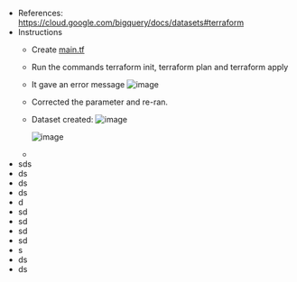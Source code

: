 - References: https://cloud.google.com/bigquery/docs/datasets#terraform
- Instructions
  - Create [main.tf](https://github.com/Ajit1279/GCP_Learning/blob/main/Terraform/BasicTF/240428_BigQuery/main.tf)

  - Run the commands terraform init, terraform plan and terraform apply

  - It gave an error message
    ![image](https://github.com/Ajit1279/GCP_Learning/assets/81754034/e0ae9d88-7d72-4356-96b6-4749d698fb93)

  - Corrected the parameter and re-ran.

  - Dataset created:
    ![image](https://github.com/Ajit1279/GCP_Learning/assets/81754034/1f53d935-b640-40e9-94c1-c4768c5e0ede)

    ![image](https://github.com/Ajit1279/GCP_Learning/assets/81754034/10a4886d-b7fe-4d39-8107-49d86468b843)

  - 
- sds
- ds
- ds
- ds
- d
- sd
- sd
- sd
- sd
- s
- ds
- ds

